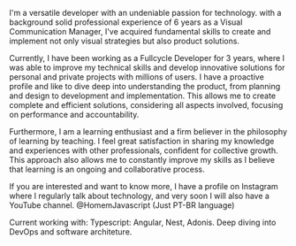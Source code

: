 I'm a versatile developer with an undeniable passion for technology. with a background solid professional experience of 6 years as a Visual Communication Manager, I've acquired fundamental skills to create and implement not only visual strategies but also product solutions.

Currently, I have been working as a Fullcycle Developer for 3 years, where I was able to improve my technical skills and develop innovative solutions for personal and private projects with millions of users. I have a proactive profile and like to dive deep into understanding the product, from planning and design to development and implementation. This allows me to create complete and efficient solutions, considering all aspects involved, focusing on performance and accountability.

Furthermore, I am a learning enthusiast and a firm believer in the philosophy of learning by teaching. I feel great satisfaction in sharing my knowledge and experiences with other professionals, confident for collective growth. This approach also allows me to constantly improve my skills as I believe that learning is an ongoing and collaborative process.

If you are interested and want to know more, I have a profile on Instagram where I regularly talk about technology, and very soon I will also have a YouTube channel.
@HomemJavascript (Just PT-BR language)

Current working with: Typescript: Angular, Nest, Adonis. Deep diving into DevOps and software architeture.
